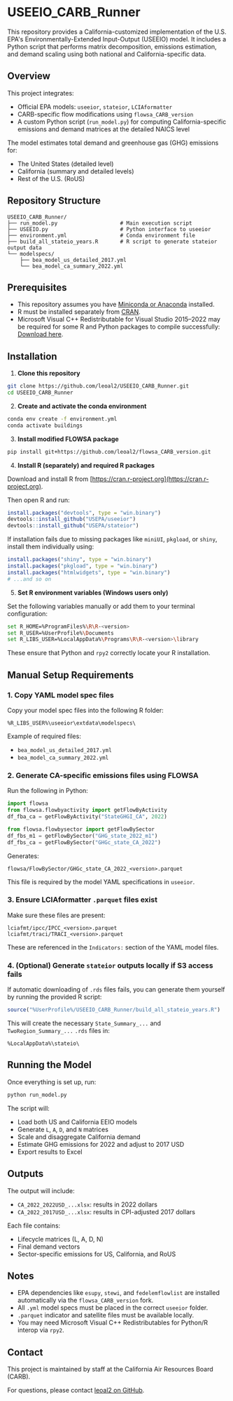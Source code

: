 # USEEIO_CARB_Runner

This repository provides a California-customized implementation of the U.S. EPA's Environmentally-Extended Input-Output (USEEIO) model. It includes a Python script that performs matrix decomposition, emissions estimation, and demand scaling using both national and California-specific data.

## Overview

This project integrates:

- Official EPA models: `useeior`, `stateior`, `LCIAformatter`
- CARB-specific flow modifications using `flowsa_CARB_version`
- A custom Python script (`run_model.py`) for computing California-specific emissions and demand matrices at the detailed NAICS level

The model estimates total demand and greenhouse gas (GHG) emissions for:

- The United States (detailed level)
- California (summary and detailed levels)
- Rest of the U.S. (RoUS)

## Repository Structure

```
USEEIO_CARB_Runner/
├── run_model.py                    # Main execution script
├── USEEIO.py                       # Python interface to useeior
├── environment.yml                 # Conda environment file
├── build_all_stateio_years.R       # R script to generate stateior output data
└── modelspecs/
    ├── bea_model_us_detailed_2017.yml
    └── bea_model_ca_summary_2022.yml
```

## Prerequisites

- This repository assumes you have [Miniconda or Anaconda](https://docs.conda.io/en/latest/miniconda.html) installed.
- R must be installed separately from [CRAN](https://cran.r-project.org/).
- Microsoft Visual C++ Redistributable for Visual Studio 2015–2022 may be required for some R and Python packages to compile successfully: [Download here](https://learn.microsoft.com/en-us/cpp/windows/latest-supported-vc-redist).

## Installation

1. **Clone this repository**

```bash
git clone https://github.com/leoal2/USEEIO_CARB_Runner.git
cd USEEIO_CARB_Runner
```

2. **Create and activate the conda environment**

```bash
conda env create -f environment.yml
conda activate buildings
```

3. **Install modified FLOWSA package**

```bash
pip install git+https://github.com/leoal2/flowsa_CARB_version.git
```

4. **Install R (separately) and required R packages**

Download and install R from [https://cran.r-project.org](https://cran.r-project.org).

Then open R and run:

```r
install.packages("devtools", type = "win.binary")
devtools::install_github("USEPA/useeior")
devtools::install_github("USEPA/stateior")
```

If installation fails due to missing packages like `miniUI`, `pkgload`, or `shiny`, install them individually using:

```r
install.packages("shiny", type = "win.binary")
install.packages("pkgload", type = "win.binary")
install.packages("htmlwidgets", type = "win.binary")
# ...and so on
```

5. **Set R environment variables (Windows users only)**

Set the following variables manually or add them to your terminal configuration:

```bash
set R_HOME=%ProgramFiles%\R\R-<version>
set R_USER=%UserProfile%\Documents
set R_LIBS_USER=%LocalAppData%\Programs\R\R-<version>\library
```

These ensure that Python and `rpy2` correctly locate your R installation.

## Manual Setup Requirements

### 1. Copy YAML model spec files

Copy your model spec files into the following R folder:

```
%R_LIBS_USER%\useeior\extdata\modelspecs\
```

Example of required files:

- `bea_model_us_detailed_2017.yml`
- `bea_model_ca_summary_2022.yml`

### 2. Generate CA-specific emissions files using FLOWSA

Run the following in Python:

```python
import flowsa
from flowsa.flowbyactivity import getFlowByActivity
df_fba_ca = getFlowByActivity("StateGHGI_CA", 2022)

from flowsa.flowbysector import getFlowBySector
df_fbs_m1 = getFlowBySector("GHG_state_2022_m1")
df_fbs_ca = getFlowBySector("GHGc_state_CA_2022")
```

Generates:

```
flowsa/FlowBySector/GHGc_state_CA_2022_<version>.parquet
```

This file is required by the model YAML specifications in `useeior`.

### 3. Ensure LCIAformatter `.parquet` files exist

Make sure these files are present:

```
lciafmt/ipcc/IPCC_<version>.parquet
lciafmt/traci/TRACI_<version>.parquet
```

These are referenced in the `Indicators:` section of the YAML model files.

### 4. (Optional) Generate `stateior` outputs locally if S3 access fails

If automatic downloading of `.rds` files fails, you can generate them yourself by running the provided R script:

```r
source("%UserProfile%/USEEIO_CARB_Runner/build_all_stateio_years.R")
```

This will create the necessary `State_Summary_...` and `TwoRegion_Summary_...` `.rds` files in:

```
%LocalAppData%\stateio\
```

## Running the Model

Once everything is set up, run:

```bash
python run_model.py
```

The script will:

- Load both US and California EEIO models
- Generate `L`, `A`, `D`, and `N` matrices
- Scale and disaggregate California demand
- Estimate GHG emissions for 2022 and adjust to 2017 USD
- Export results to Excel

## Outputs

The output will include:

- `CA_2022_2022USD_...xlsx`: results in 2022 dollars
- `CA_2022_2017USD_...xlsx`: results in CPI-adjusted 2017 dollars

Each file contains:

- Lifecycle matrices (L, A, D, N)
- Final demand vectors
- Sector-specific emissions for US, California, and RoUS

## Notes

- EPA dependencies like `esupy`, `stewi`, and `fedelemflowlist` are installed automatically via the `flowsa_CARB_version` fork.
- All `.yml` model specs must be placed in the correct `useeior` folder.
- `.parquet` indicator and satellite files must be available locally.
- You may need Microsoft Visual C++ Redistributables for Python/R interop via `rpy2`.

## Contact

This project is maintained by staff at the California Air Resources Board (CARB).

For questions, please contact [leoal2 on GitHub](https://github.com/leoal2).

